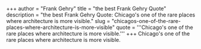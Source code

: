 +++
author = "Frank Gehry"
title = "the best Frank Gehry Quote"
description = "the best Frank Gehry Quote: Chicago's one of the rare places where architecture is more visible."
slug = "chicagos-one-of-the-rare-places-where-architecture-is-more-visible"
quote = '''Chicago's one of the rare places where architecture is more visible.'''
+++
Chicago's one of the rare places where architecture is more visible.
